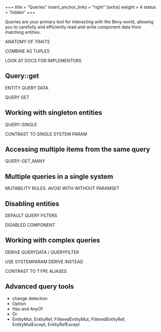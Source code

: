 +++
title = "Queries"
insert_anchor_links = "right"
[extra]
weight = 4
status = 'hidden'
+++

Queries are your primary tool for interacting with the Bevy world,
allowing you to carefully and efficiently read and write component data from matching entities.

ANATOMY OF TRAITS

COMBINE AS TUPLES

LOOK AT DOCS FOR IMPLEMENTORS

## Query::get

ENTITY QUERY DATA

QUERY GET

## Working with singleton entities

QUERY::SINGLE

CONTRAST TO SINGLE SYSTEM PARAM

## Accessing multiple items from the same query

QUERY::GET_MANY

## Multiple queries in a single system

MUTABILITY RULES.
AVOID WITH WITHOUT
PARAMSET

## Disabling entities

DEFAULT QUERY FILTERS

DISABLED COMPONENT

## Working with complex queries

DERIVE QUERYDATA / QUERYFILTER

USE SYSTEMPARAM DERIVE INSTEAD

CONTRAST TO TYPE ALIASES

## Advanced query tools

- change detection
- Option
- Has and AnyOf
- Or
- EntityMut, EntityRef, FilteredEntityMut, FilteredEntityRef, EntityMutExcept, EntityRefExcept
